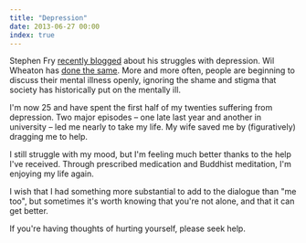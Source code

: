 ```yaml
---
title: "Depression"
date: 2013-06-27 00:00
index: true
---
```


Stephen Fry [recently blogged](http://www.stephenfry.com/2013/06/24/only-the-lonely/) about his struggles with depression. Wil Wheaton has [done the same](http://wilwheaton.net/2012/09/depression-lies/). More and more often, people are beginning to discuss their mental illness openly, ignoring the shame and stigma that society has historically put on the mentally ill.

I'm now 25 and have spent the first half of my twenties suffering from depression. Two major episodes – one late last year and another in university – led me nearly to take my life. My wife saved me by (figuratively) dragging me to help.

I still struggle with my mood, but I'm feeling much better thanks to the help I've received. Through prescribed medication and Buddhist meditation, I'm enjoying my life again.

I wish that I had something more substantial to add to the dialogue than "me too", but sometimes it's worth knowing that you're not alone, and that it can get better.

If you're having thoughts of hurting yourself, please seek help.

<!-- more -->
